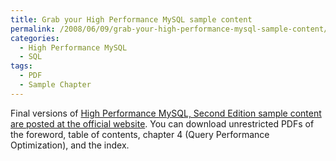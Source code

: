 ```yaml
---
title: Grab your High Performance MySQL sample content
permalink: /2008/06/09/grab-your-high-performance-mysql-sample-content/
categories:
  - High Performance MySQL
  - SQL
tags:
  - PDF
  - Sample Chapter
---
```

Final versions of [High Performance MySQL, Second Edition sample content are posted at the official website][1]. You can download unrestricted PDFs of the foreword, table of contents, chapter 4 (Query Performance Optimization), and the index.

 [1]: http://www.highperfmysql.com/
